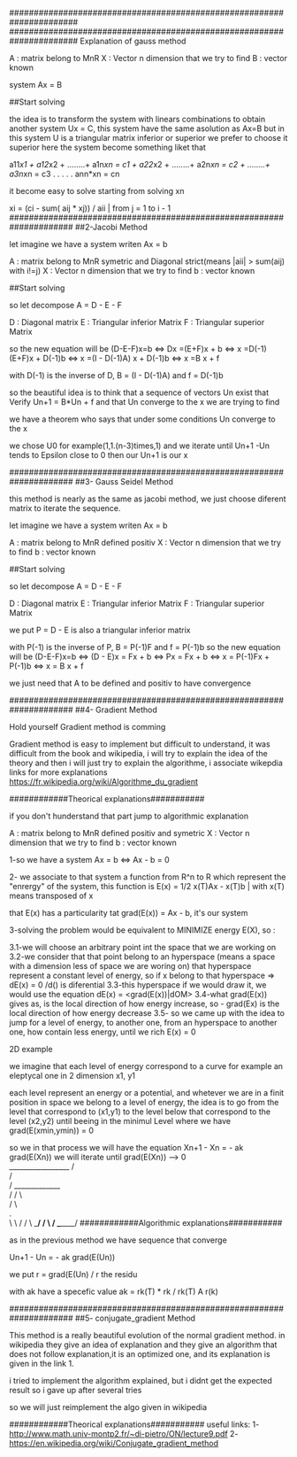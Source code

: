 ######################################################################
######################################################################
Explanation of gauss method


A : matrix belong to MnR 
X : Vector n dimension that we try to find
B : vector known

system   Ax = B

##Start solving

the idea is to transform the system with linears combinations to obtain 
another system Ux = C, this system have the same asolution as Ax=B
but in this system U is a triangular matrix inferior or superior 
we prefer to choose it superior here
the system become something liket that 

a11*x1 + a12*x2 + ........+ a1n*xn = c1
       + a22*x2 + ........+ a2n*xn = c2
                + ........+ a3n*xn = c3
                     .
                     .
                     .
                     .
                     .
                            ann*xn = cn


it become easy to solve starting from solving xn

xi = (ci - sum( aij * xj)) / aii   | from j = 1 to i - 1
#####################################################################
##2-Jacobi Method

let imagine we have a system writen Ax = b 

A : matrix belong to MnR symetric and Diagonal strict(means |aii| > sum(aij) with i!=j)
X : Vector n dimension that we try to find
b : vector known

##Start solving

so let decompose A = D - E - F

D : Diagonal matrix
E : Triangular inferior Matrix
F : Triangular superior Matrix

so the new equation will be (D-E-F)x=b <=> Dx =(E+F)x + b
                                       <=> x =D(-1)(E+F)x + D(-1)b
                                       <=> x =(I - D(-1)A) x + D(-1)b
                                       <=> x =B x + f

with D(-1) is the inverse of D, B = (I - D(-1)A) and f = D(-1)b

so the beautiful idea is to think that a sequence of vectors Un exist
that     Verify Un+1 = B*Un + f and  that Un converge to the x we are 
trying to find 

we have a theorem who says that under
some conditions Un converge to the x 

we chose U0 for example(1,1.(n-3)times,1) and we iterate until Un+1 -Un tends to Epsilon
close to 0 then our Un+1 is our x

#####################################################################
##3- Gauss Seidel Method

this method is nearly as the same as jacobi method, we just choose diferent
matrix to iterate the sequence.

let imagine we have a system writen Ax = b 

A : matrix belong to MnR defined positiv
X : Vector n dimension that we try to find
b : vector known

##Start solving

so let decompose A = D - E - F

D : Diagonal matrix
E : Triangular inferior Matrix
F : Triangular superior Matrix

we put P = D - E is also a triangular inferior matrix

with P(-1) is the inverse of P,  B = P(-1)F and f = P(-1)b
so the new equation will be (D-E-F)x=b <=>  (D - E)x = Fx + b
                                       <=>       Px = Fx + b
                                       <=>        x = P(-1)Fx + P(-1)b
                                       <=>        x = B x + f

we just need that A to be defined and positiv to have convergence

#####################################################################
##4- Gradient Method

Hold yourself Gradient method is comming

Gradient method is easy to implement but difficult to understand, it was
difficult from the book and wikipedia, i will try to explain the idea of 
the theory and then i will just try to explain the algorithme, i  associate
wikepdia links for more explanations https://fr.wikipedia.org/wiki/Algorithme_du_gradient

############Theorical explanations###########

if you don't hunderstand that part jump to algorithmic explanation
 
A : matrix belong to MnR defined positiv and symetric
X : Vector n dimension that we try to find
b : vector known


1-so we have a system Ax = b <=> Ax - b = 0

2- we associate to that system a function from R^n to R which represent 
the "enrergy" of the system, this function is E(x) = 1/2 x(T)Ax - x(T)b  | with x(T) means transposed of x

that E(x) has a particularity tat grad(E(x)) = Ax - b, it's our system

3-solving the problem would be equivalent to MINIMIZE energy E(X), so :

3.1-we will choose an arbitrary point int the space that we are working on
3.2-we consider that that point belong to an hyperspace
(means a space with a dimension less of space we are woring on)
that hyperspace represent a constant level of energy, so if x belong to that 
hyperspace => dE(x) = 0 /d() is diferential
3.3-this hyperspace if we would draw it, we would use the equation dE(x) = <grad(E(x))|dOM>
3.4-what grad(E(x)) gives as, is the local direction of how energy increase, so - grad(Ex)
is the local direction of how energy decrease
3.5- so we came up with the idea to jump for a level of energy, to another one, 
from an hyperspace to another one, how contain less energy, until we rich E(x) = 0



2D example

we imagine that each level of energy correspond to a curve for example an eleptycal one in 2 dimension x1, y1

each level represent an energy or a potential, and whetever we are in a finit position in space we belong to a 
level of energy, the idea is to go from the level that correspond to (x1,y1) to the level below that correspond
to the level (x2,y2) until beeing in the minimul Level where we have grad(E(xmin,ymin)) = 0
   
so we in that process we will have the equation Xn+1 - Xn = - ak grad(E(Xn)) 
we will iterate until grad(E(Xn)) --> 0                                       
        _________________
       /                 \
      /                   \
     /   _____________     \
    /   /             \     \
       /               \    \
               .           
   \   \               /   /
    \   \_____________/   /
     \                   /
      \_________________/
############Algorithmic explanations###########

as in the previous method we have sequence that converge

Un+1 - Un = - ak grad(E(Un))

we put r = grad(E(Un) / r the residu

with ak have a specefic value ak = rk(T) * rk / rk(T) A r(k)

#####################################################################
##5- conjugate_gradient Method

This method is a really beautiful evolution of the normal gradient method.
in wikipedia they give an idea of explanation and they give an algorithm
that does not follow explanation,it is an optimized one, and its explanation
is given in the link 1.

i tried to implement the algorithm explained, but i didnt
get the expected result so i gave up after several tries

so we will just reimplement the algo given in wikipedia


############Theorical explanations###########
useful links:
1-http://www.math.univ-montp2.fr/~di-pietro/ON/lecture9.pdf
2-https://en.wikipedia.org/wiki/Conjugate_gradient_method


